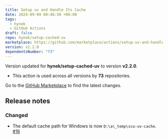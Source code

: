 ```yaml
---
title: Setup uv and Handle Its Cache
date: 2024-09-09 08:46:50 +00:00
tags:
  - hynek
  - GitHub Actions
draft: false
repo: hynek/setup-cached-uv
marketplace: https://github.com/marketplace/actions/setup-uv-and-handle-its-cache
version: v2.2.0
dependentsNumber: "73"
---
```



Version updated for **hynek/setup-cached-uv** to version **v2.2.0**.
- This action is used across all versions by **73** repositories.

Go to the [GitHub Marketplace](https://github.com/marketplace/actions/setup-uv-and-handle-its-cache) to find the latest changes.

## Release notes

### Changed

- The default cache path for Windows is now `D:\a\_temp\scu-uv-cache`. [\#16](https://github.com/hynek/setup-cached-uv/pull/16)

